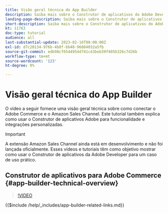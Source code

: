 ```yaml
---
title: Visão geral técnica do App Builder
description: Saiba mais sobre o Construtor de aplicativos do Adobe Developer usado no Adobe Commerce com uma visão geral técnica
landing-page-description: Saiba mais sobre o Construtor de aplicativos do Adobe Developer usado no Adobe Commerce com uma visão geral técnica
short-description: Saiba mais sobre o Construtor de aplicativos do Adobe Developer usado no Adobe Commerce com uma visão geral técnica
kt: 11763
doc-type: tutorial
audience: all
last-substantial-update: 2023-02-16T00:00:00Z
exl-id: d7c20134-976b-4b8f-bb48-96884032a5fb
source-git-commit: edb98cf6544954d741c43beb39f4056326c7d26b
workflow-type: tm+mt
source-wordcount: '123'
ht-degree: 0%

---
```


# Visão geral técnica do App Builder

O vídeo a seguir fornece uma visão geral técnica sobre como conectar o Adobe Commerce e o Amazon Sales Channel. Este tutorial também explica como usar o Construtor de aplicativos Adobe para funcionalidade e integrações personalizadas.

>[!IMPORTANT]
>
>A extensão Amazon Sales Channel ainda está em desenvolvimento e não foi lançada oficialmente.  Esses vídeos e tutoriais têm como objetivo mostrar como usar o Construtor de aplicativos da Adobe Developer para um caso de uso prático.


## Construtor de aplicativos para Adobe Commerce {#app-builder-technical-overview}

>[!VIDEO](https://video.tv.adobe.com/v/3413512?quality=12&learn=on)

{{$include /help/_includes/app-builder-related-links.md}}
